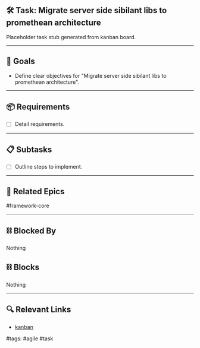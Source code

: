 ## 🛠️ Task: Migrate server side sibilant libs to promethean architecture

Placeholder task stub generated from kanban board.

---

## 🎯 Goals

- Define clear objectives for "Migrate server side sibilant libs to promethean architecture".

---

## 📦 Requirements

- [ ] Detail requirements.

---

## 📋 Subtasks

- [ ] Outline steps to implement.

---

## 🔗 Related Epics

#framework-core

---

## ⛓️ Blocked By

Nothing

## ⛓️ Blocks

Nothing

---

## 🔍 Relevant Links

- [kanban](../boards/kanban.md)

#tags: #agile #task
